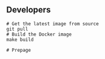 ## Developers


```
# Get the latest image from source
git pull
# Build the Docker image
make build
```

```
# Prepage
```